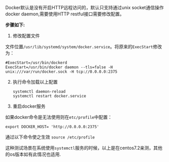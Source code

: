 Docker默认是没有开启HTTP远程访问的，默认只支持通过unix socket通信操作docker daemon,需要使用HTTP restful接口需要修改配置。

**步骤如下:**

1. 修改配置文件

  文件位置`/usr/lib/systemd/system/docker.service`。将原来的`ExecStart`修改为：

```shell
#ExecStart=/usr/bin/dockerd
ExecStart=/usr/bin/docker daemon --tls=false -H unix:///var/run/docker.sock -H tcp://0.0.0.0:2375
```
2. 执行命令加载以上配置
   ```shell
   systemctl daemon-reload
   systemctl restart docker.service
   ```
3. 重启docker服务

如果docker命令是无法使用则在`etc/profile`中配置：

`export DOCKER_HOST= 'http://0.0.0.0:2375'`

通过以下命令使之生效
`source /etc/profile`

这种测试场景在系统使用`systemctl`服务的时候，以上是在centos7.2亲测，其他的os版本如有此情况也适用.